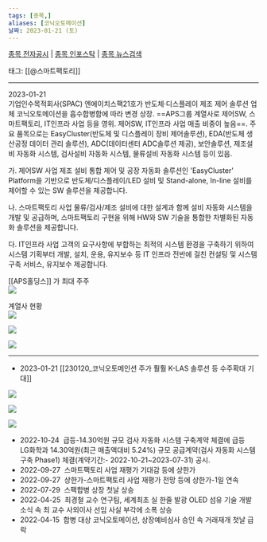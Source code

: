 ```yaml
---
tags: [종목,]
aliases: [코닉오토메이션]
날짜: 2023-01-21 (토)
---
```

[종목 전자공시](https://finance.naver.com/item/dart.naver?code=391710) |  [종목 인포스탁](https://www.infostock.co.kr/site/3d/3d_show.asp?codename=391710) | [종목 뉴스검색](https://m.search.naver.com/search.naver?where=m_news&sm=mtb_jum&query=코닉오토메이션)

태그: [[@스마트팩토리]]

___

2023-01-21    
기업인수목적회사(SPAC) 엔에이치스팩21호가 반도체·디스플레이 제조 제어 솔루션 업체 코닉오토메이션을 흡수합병함에 따라 변경 상장. ==APS그룹 계열사로 제어SW, 스마트팩토리, IT인프라 사업 등을 영위. 제어SW, IT인프라 사업 매출 비중이 높음==. 주요 품목으로는 EasyCluster(반도체 및 디스플레이 장비 제어솔루션), EDA(반도체 생산공정 데이터 관리 솔루션), ADC(데이터센터 ADC솔루션 제공), 보안솔루션, 제조설비 자동화 시스템, 검사설비 자동화 시스템, 물류설비 자동화 시스템 등이 있음.

가. 제어SW 사업
제조 설비 통합 제어 및 공장 자동화 솔루션인 'EasyCluster' Platform을
기반으로 반도체/디스플레이/LED 설비 및 Stand-alone, In-line 설비를 제어할 수 있는 SW 솔루션을 제공합니다.

나. 스마트팩토리 사업
물류/검사/제조 설비에 대한 설계과 함께 설비 자동화 시스템을 개발 및 공급하며, 스마트팩토리 구현을 위해 HW와 SW 기술을 통합한 차별화된 자동화 솔루션을 제공합니다.

다. IT인프라 사업
고객의 요구사항에 부합하는 최적의 시스템 환경을 구축하기 위하여 시스템 기획부터 개발, 설치, 운용, 유지보수 등 IT 인프라 전반에 걸친  컨설팅 및 시스템 구축 서비스, 유지보수 제공합니다.

[[APS홀딩스]] 가 최대 주주   
![](https://i.imgur.com/AtUcQxn.png)

계열사 현황    
![](https://i.imgur.com/9llEyrW.png)

![](https://i.imgur.com/X1f7ZrS.png)

![](https://i.imgur.com/pTzuY5H.png)

___

- 2023-01-21 [[230120_코닉오토메인션 주가 훨훨 K-LAS 솔루션 등 수주확대 기대]]

![](https://i.imgur.com/L5qlFpE.png)

![](https://i.imgur.com/pt5WRHF.png)

![](https://i.imgur.com/pkqVCJt.png)


- 2022-10-24  급등-14.30억원 규모 검사 자동화 시스템 구축계약 체결에 급등  
	LG화학과 14.30억원(최근 매출액대비 5.24%) 규모 공급계약(검사 자동화 시스템 구축 Phase1) 체결(계약기간:- 2022-10-21~2023-07-31) 공시.  
- 2022-09-27  스마트팩토리 사업 재평가 기대감 등에 상한가  
- 2022-09-27  상한가-스마트팩토리 사업 재평가 전망 등에 상한가-1일 연속  
- 2022-07-29  스팩합병 상장 첫날 상승  
- 2022-04-25  최경철 교수 연구팀, 세계최초 실 한줄 발광 OLED 섬유 기술 개발 소식 속 최 교수 사외이사 선임 사실 부각에 소폭 상승  
- 2022-04-15  합병 대상 코닉오토메이션, 상장예비심사 승인 속 거래재개 첫날 급락